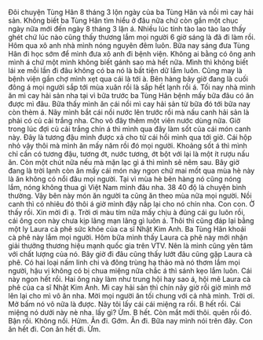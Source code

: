 Đôi chuyện Tùng Hân 8 tháng 3 lộn ngày của ba Tùng Hân và nồi mì cay hải sản. Không biết ba Tùng Hân tìm hiểu ở đâu nữa chứ còn gần một chục ngày nữa mới đến ngày 8 tháng 3 lận á. Nhiều lúc tính tào lao tào lao thấy ghét chứ lúc nào cũng thấy thương lắm mọi người 6 giờ sáng là đã đi làm rồi. Hôm qua xô anh nhà mình nóng nguyên đêm luôn. Bữa nay sáng đưa Tùng Hân đi học sớm để mình đưa xô anh đi bệnh viện. Không ai bằng có ông anh mình á chứ một mình không biết gánh sao mà hết nữa. Mình thì không biết lái xe mỗi lần đi đâu không có ba nó là bất tiện dữ lắm luôn. Cũng may là bệnh viện gần chợ mình xẹt qua cái là tới à. Bên hàng bây giờ đang là cuối đông á mọi người sắp tới mùa xuân rồi là sắp hết lạnh rồi á. Tối nay nhà mình ăn mì cay hải sản nha tại vì bữa trước ba Tùng Hân bệnh mấy bữa đâu có ăn được mì đâu. Bữa thấy mình ăn cái nồi mì cay hải sản từ bữa đó tới bữa nay còn thèm á. Nãy mình bắt cái nồi nước lên trước rồi mà nấu canh hải sản là phải có củ cải trắng nha. Cho vô đây thêm một viên nước dùng nữa. Giờ trong lúc đợi củ cải trắng chín á thì mình qua đây làm sốt của cái món canh này. Đây là tương đậu mình được xả cho từ cái hồi mình qua tới giờ. Cái hộp nhỏ vậy thôi mà mình ăn mấy năm rồi đó mọi người. Khoảng sốt á thì mình chỉ cần có tương đậu, tương ớt, nước tương, ớt bột với lại là một ít rượu nấu ăn. Còn một chút nữa nếu mà mặn lạc gì á thì mình sẽ nêm sau. Bây giờ đang là trời lạnh còn ăn mấy cái món này ngon chứ mai mốt qua mùa hè này là ăn không có nổi đâu mọi người. Tại vì mùa hè bên hàng nó cũng nóng lắm, nóng không thua gì Việt Nam mình đâu nha. 38 40 độ là chuyện bình thường. Vậy bên này món ăn người ta cũng ăn theo mùa nữa mọi người. Nồi canh thì có nhiêu đó thôi á giờ mình đậy nắp lại cho nó chín nha. Con con. Ờ thấy rồi. Xin mời đi ạ. Trời ơi màu tím nữa mấy chịu à đúng cái gu luôn rồi, cái ông con này chưa kịp lãng mạn lãng gì luôn á. Thôi thì cũng đáp lại bằng một ly Laura cà phê sức khỏe của ca sĩ Nhật Kim Anh. Ba Tùng Hân khoái cà phê này lắm mọi người. Hôm bữa mình thấy Laura cà phê này mới nhận giải thưởng thương hiệu mạnh quốc gia trên VTV. Nên là mình cũng yên tâm với chất lượng của nó. Bây giờ đi đâu cũng thấy lướt đâu cũng gặp Laura cà phê. Có hai loại nấm linh chi và đông trùng hạ thảo mà nó thơm lắm mọi người, hậu vị không có bị chua miệng nữa chắc á thì sánh kẹo lắm luôn. Cái này ngon hết rồi. Hai ông này làm như trung hội hay sao á, hội mê Laura cà phê của ca sĩ Nhật Kim Anh. Mì cay hải sản thì chín nãy giờ rồi giờ mình mở lên lại cho mì vô ăn nha. Mời mọi người ăn tối chung với cả nhà mình. Trời ơi. Mở bấm nó vô nữa là được. Nãy tôi lấy cái cái miệng ra rồi. B hết rồi. Cái miệng nó dưới này nè nha. lấy gì? Ừm. B hết. Còn mắt mới thôi. quên rồi đó. Bận rồi. Không nổi. Hửm. Ăn đi. Gớm. Ăn đi. Bữa nay mình nói trên đây. Con ăn hết đi. Con ăn hết đi. Ừm.